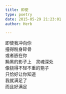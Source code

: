 ```yaml
---  
title: 即使  
type: poetry  
date: 2015-05-29 21:23:01  
author: Herb  

---  
```

即使我冲向你  
撞得粉身碎骨  
或者嵌在你  
黝黑的影子上　灵魂深处  
像挠得不轻不重的筢子  
只恰好让你知道  
我就满足了  
而且好满足